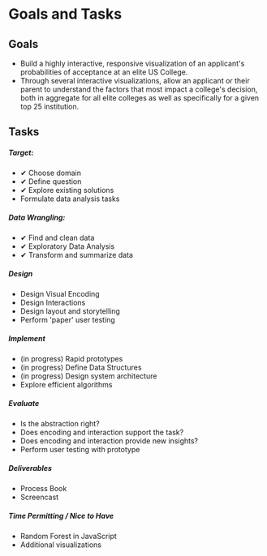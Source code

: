 # Goals and Tasks

## Goals

* Build a highly interactive, responsive visualization of an applicant's
probabilities of acceptance at an elite US College.
* Through several interactive visualizations, allow
an applicant or their parent to understand the
factors that most impact a college's decision, both in
aggregate for all elite colleges as well as
specifically for a given top 25 institution.

## Tasks

##### Target:
* &#10004; Choose domain
* &#10004; Define question
* &#10004; Explore existing solutions
* Formulate data analysis tasks

##### Data Wrangling:
* &#10004; Find and clean data
* &#10004; Exploratory Data Analysis
* &#10004; Transform and summarize data

##### Design
* Design Visual Encoding
* Design Interactions
* Design layout and storytelling
* Perform 'paper' user testing

##### Implement
* (in progress) Rapid prototypes
* (in progress) Define Data Structures
* (in progress) Design system architecture
* Explore efficient algorithms

##### Evaluate
* Is the abstraction right?
* Does encoding and interaction support the task?
* Does encoding and interaction provide new insights?
* Perform user testing with prototype

##### Deliverables
* Process Book
* Screencast

##### Time Permitting / Nice to Have
* Random Forest in JavaScript
* Additional visualizations

